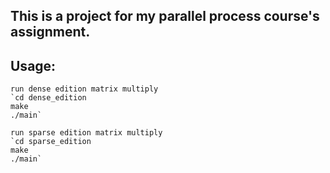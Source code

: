This is a project for my parallel process course's assignment.
--------------------------------------------------------------

Usage:
------
	run dense edition matrix multiply
	`cd dense_edition
	make
	./main`

	run sparse edition matrix multiply
	`cd sparse_edition
	make
	./main`